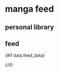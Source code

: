 <script>
  import FeedTable from "./FeedTable.svelte";
  import PersonalLibraryTable from "$lib/PersonalLibraryTable.svelte";
  import PersonalLibraryChart from "$lib/PersonalLibraryChart.svelte";

  export let data;
</script>

# manga feed

## personal library

<div class="personal">
<div>
<PersonalLibraryTable paginationSize={10} />
</div>
<div>
<PersonalLibraryChart />
</div>
</div>

## feed

{#if data.feed_data}

  <div>
    <FeedTable data={data.feed_data} />
  </div>
{/if}

<style>
  /* .personal {
    display: grid;
    grid-template-columns: 1fr 1fr;
  }
  @media (max-width: 600px) {
    .personal {
      display: flex;
      flex-direction: column;
    }
  } */
</style>
